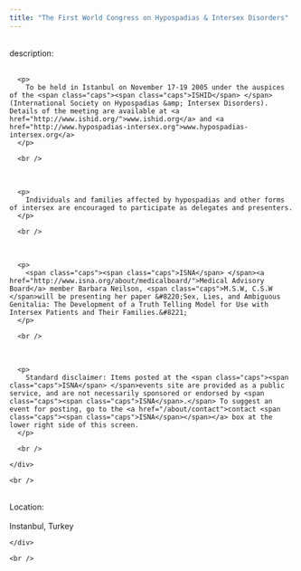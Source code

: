 ```yaml
---
title: "The First World Congress on Hypospadias & Intersex Disorders"
---
```


<div class="flexinode-body flexinode-2">
  <div class="flexinode-textarea-1">
    <div class="form-item">
      <br />
 <label>description:</label><br />
<br />
 

      <p>
        To be held in Istanbul on November 17-19 2005 under the auspices of the <span class="caps"><span class="caps">ISHID</span> </span>(International Society on Hypospadias &amp; Intersex Disorders). Details of the meeting are available at <a href="http://www.ishid.org/">www.ishid.org</a> and <a href="http://www.hypospadias-intersex.org">www.hypospadias-intersex.org</a>
      </p>

      <br />
<br />


      <p>
        Individuals and families affected by hypospadias and other forms of intersex are encouraged to participate as delegates and presenters.
      </p>

      <br />
<br />


      <p>
        <span class="caps"><span class="caps">ISNA</span> </span><a href="http://www.isna.org/about/medicalboard/">Medical Advisory Board</a> member Barbara Neilson, <span class="caps">M.S.W, C.S.W </span>will be presenting her paper &#8220;Sex, Lies, and Ambiguous Genitalia: The Development of a Truth Telling Model for Use with Intersex Patients and Their Families.&#8221;
      </p>

      <br />
<br />


      <p>
        Standard disclaimer: Items posted at the <span class="caps"><span class="caps">ISNA</span> </span>events site are provided as a public service, and are not necessarily sponsored or endorsed by <span class="caps"><span class="caps">ISNA</span>.</span> To suggest an event for posting, go to the <a href="/about/contact">contact <span class="caps"><span class="caps">ISNA</span></span></a> box at the lower right side of this screen.
      </p>

      <br />

    </div>

    <br />

  </div>

  <div class="flexinode-textfield-2">
    <div class="form-item">
      <br />
 <label>Location:</label><br />
<br />
 Instanbul, Turkey<br />

    </div>

    <br />

  </div>
</div>